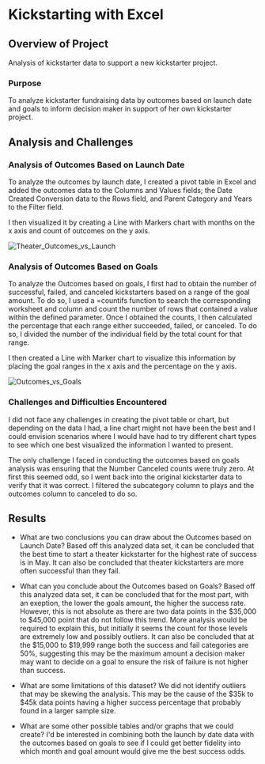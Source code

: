 # Kickstarting with Excel

## Overview of Project
Analysis of kickstarter data to support a new kickstarter project.

### Purpose
To analyze kickstarter fundraising data by outcomes based on launch date and goals to inform decision maker in support of her own kickstarter project.

## Analysis and Challenges

### Analysis of Outcomes Based on Launch Date
To analyze the outcomes by launch date, I created a pivot table in Excel and added the outcomes data to the Columns and Values fields; the Date Created Conversion data to the Rows field, and Parent Category and Years to the Filter field. 

I then visualized it by creating a Line with Markers chart with months on the x axis and count of outcomes on the y axis.

![Theater_Outcomes_vs_Launch](https://user-images.githubusercontent.com/106203262/173391002-1f7fad8f-8086-4886-895e-c9a822667385.png)


### Analysis of Outcomes Based on Goals
To analyze the Outcomes based on goals, I first had to obtain the number of successful, failed, and canceled kickstarters based on a range of the goal amount. To do so, I used a =countifs function to search the corresponding worksheet and column and count the number of rows that contained a value within the defined parameter. Once I obtained the counts, I then calculated the percentage that each range either succeeded, failed, or canceled. To do so, I divided the number of the individual field by the total count for that range.

I then created a Line with Marker chart to visualize this information by placing the goal ranges in the x axis and the percentage on the y axis.

![Outcomes_vs_Goals](https://user-images.githubusercontent.com/106203262/173391023-b4f368cc-3b66-4bb1-9a95-4938281d9dcb.png)


### Challenges and Difficulties Encountered
I did not face any challenges in creating the pivot table or chart, but depending on the data I had, a line chart might not have been the best and I could envision scenarios where I would have had to try different chart types to see which one best visualized the information I wanted to present.

The only challenge I faced in conducting the outcomes based on goals analysis was ensuring that the Number Canceled counts were truly zero. At first this seemed odd, so I went back into the original kickstarter data to verify that it was correct. I filtered the subcategory column to plays and the outcomes column to canceled to do so.

## Results

- What are two conclusions you can draw about the Outcomes based on Launch Date?
Based off this analyzed data set, it can be concluded that the best time to start a theater kickstarter for the highest rate of success is in May. It can also be concluded that theater kickstarters are more often successful than they fail.

- What can you conclude about the Outcomes based on Goals?
Based off this analyzed data set, it can be concluded that for the most part, with an exeption, the lower the goals amount, the higher the success rate. However, this is not absolute as there are two data points in the $35,000 to $45,000 point that do not follow this trend. More analysis would be required to explain this, but initially it seems the count for those levels are extremely low and possibly outliers. It can also be concluded that at the $15,000 to $19,999 range both the success and fail categories are 50%, suggesting this may be the maximum amount a decision maker may want to decide on a goal to ensure the risk of failure is not higher than success.

- What are some limitations of this dataset?
We did not identify outliers that may be skewing the analysis. This may be the cause of the $35k to $45k data points having a higher success percentage that probably found in a larger sample size. 

- What are some other possible tables and/or graphs that we could create?
I'd be interested in combining both the launch by date data with the outcomes based on goals to see if I could get better fidelity into which month and goal amount would give me the best success odds.
